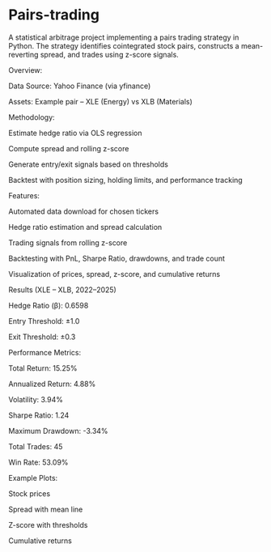 # Pairs-trading
A statistical arbitrage project implementing a pairs trading strategy in Python. The strategy identifies cointegrated stock pairs, constructs a mean-reverting spread, and trades using z-score signals.

Overview:

Data Source: Yahoo Finance (via yfinance)

Assets: Example pair – XLE (Energy) vs XLB (Materials)

Methodology:

Estimate hedge ratio via OLS regression

Compute spread and rolling z-score

Generate entry/exit signals based on thresholds

Backtest with position sizing, holding limits, and performance tracking

Features:

Automated data download for chosen tickers

Hedge ratio estimation and spread calculation

Trading signals from rolling z-score

Backtesting with PnL, Sharpe Ratio, drawdowns, and trade count

Visualization of prices, spread, z-score, and cumulative returns

Results (XLE – XLB, 2022–2025)

Hedge Ratio (β): 0.6598

Entry Threshold: ±1.0

Exit Threshold: ±0.3

Performance Metrics:

Total Return: 15.25%

Annualized Return: 4.88%

Volatility: 3.94%

Sharpe Ratio: 1.24

Maximum Drawdown: -3.34%

Total Trades: 45

Win Rate: 53.09%

Example Plots:

Stock prices

Spread with mean line

Z-score with thresholds

Cumulative returns
